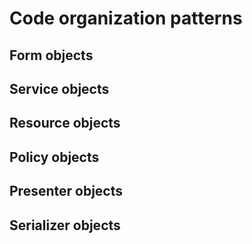 # Code organization patterns

## Form objects

## Service objects

## Resource objects

## Policy objects

## Presenter objects

## Serializer objects
